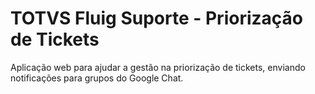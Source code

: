 # TOTVS Fluig Suporte - Priorização de Tickets

Aplicação web para ajudar a gestão na priorização de tickets, enviando notificações para grupos do Google Chat.
